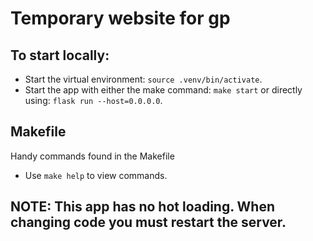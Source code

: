 # Temporary website for gp

## To start locally:
- Start the virtual environment: `source .venv/bin/activate`.
- Start the app with either the make command: `make start` or directly using: `flask run --host=0.0.0.0`.

## Makefile
Handy commands found in the Makefile
- Use `make help` to view commands.

## NOTE: This app has no hot loading. When changing code you must restart the server.
